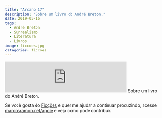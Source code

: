 ```yaml
---
title: "Arcano 17"
description: "Sobre um livro do André Breton."
date: 2019-05-16
tags: 
  - André Breton
  - Surrealismo
  - Literatura
  - Livros
image: ficcoes.jpg
categories: ficcoes
---
```


<iframe src="https://anchor.fm/podcastficcoes/embed/episodes/Arcano-17-e425po" height="102px" width="400px" frameborder="0" scrolling="no"></iframe>
Sobre um livro do André Breton.
 
Se você gosta do [Ficções](https://marcosramon.net/ficcoes/) e quer me ajudar a continuar produzindo, acesse [marcosramon.net/apoie](https://marcosramon.net/apoie/) e veja como pode contribuir. 
